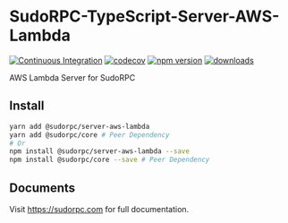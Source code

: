 # SudoRPC-TypeScript-Server-AWS-Lambda

[![Continuous Integration](https://github.com/SudoRPC/SudoRPC-TypeScript-Server-AWS-Lambda/actions/workflows/ci.yml/badge.svg)](https://github.com/SudoRPC/SudoRPC-TypeScript-Server-AWS-Lambda/actions/workflows/ci.yml)
[![codecov](https://codecov.io/gh/SudoRPC/SudoRPC-TypeScript-Server-AWS-Lambda/branch/main/graph/badge.svg)](https://codecov.io/gh/SudoRPC/SudoRPC-TypeScript-Server-AWS-Lambda)
[![npm version](https://badge.fury.io/js/%40sudorpc%2Fserver-aws-lambda.svg)](https://badge.fury.io/js/%40sudorpc%2Fserver-aws-lambda)
[![downloads](https://img.shields.io/npm/dm/@sudorpc/server-aws-lambda.svg)](https://www.npmjs.com/package/@sudorpc/server-aws-lambda)

AWS Lambda Server for SudoRPC

## Install

```sh
yarn add @sudorpc/server-aws-lambda
yarn add @sudorpc/core # Peer Dependency
# Or
npm install @sudorpc/server-aws-lambda --save
npm install @sudorpc/core --save # Peer Dependency
```

## Documents

Visit https://sudorpc.com for full documentation.
